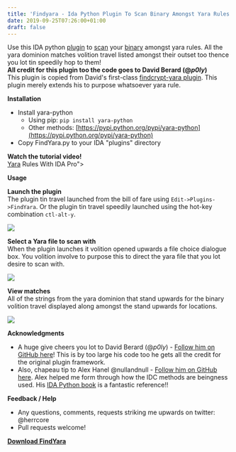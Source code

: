 ```yaml
---
title: 'Findyara - Ida Python Plugin To Scan Binary Amongst Yara Rules'
date: 2019-09-25T07:26:00+01:00
draft: false
---
```


Use this IDA python [plugin](http://www.kitploit.com/search/label/Plugin) to [scan](http://www.kitploit.com/search/label/Scan) your [binary](http://www.kitploit.com/search/label/Binary) amongst yara rules. All the yara dominion matches volition travel listed amongst their outset too thence you lot tin speedily hop to them!  
**All credit for this plugin too the code goes to David Berard (@_p0ly_)**  
This plugin is copied from David's first-class [findcrypt-yara plugin](https://github.com/polymorf/findcrypt-yara). This plugin merely extends his to purpose whatsoever yara rule.  
  
**Installation**  

*   Install yara-python
    *   Using pip: `pip install yara-python`
    *   Other methods: [https://pypi.python.org/pypi/yara-python](https://pypi.python.org/pypi/yara-python)
*   Copy FindYara.py to your IDA "plugins" directory

  
**Watch the tutorial video!**  
[Yara](http://www.youtube.com/watch?v=zAKi9KWYyfM "FindYara - IDA Python Plugin To Scan Binary With Yara Rules") Rules With IDA Pro">  
  

  
**Usage**  
  
**Launch the plugin**  
The plugin tin travel launched from the bill of fare using `Edit->Plugins->FindYara`. Or the plugin tin travel speedily launched using the hot-key combination `ctl-alt-y`.[](https://github.com/OALabs/FindYara/blob/master/docs/launch_plugin.png?raw=true)  
  

[![](https://2.bp.blogspot.com/-RqnyCvdndLo/W9hqdcfkN5I/AAAAAAAAND0/HUi8CNgZW5sUbcUdVQRrOVgxdeV7WT8QgCLcBGAs/s640/FindYara_2_launch_plugin.png)](https://2.bp.blogspot.com/-RqnyCvdndLo/W9hqdcfkN5I/AAAAAAAAND0/HUi8CNgZW5sUbcUdVQRrOVgxdeV7WT8QgCLcBGAs/s1600/FindYara_2_launch_plugin.png)

  
**Select a Yara file to scan with**  
When the plugin launches it volition opened upwards a file choice dialogue box. You volition involve to purpose this to direct the yara file that you lot desire to scan with.[](https://github.com/OALabs/FindYara/blob/master/docs/pick_yara_file.png?raw=true)  
  

[![](https://3.bp.blogspot.com/-lntt4rxjVsE/W9hqhxHxE0I/AAAAAAAAND4/SCu4_xrpu1Q4B_ydl44bIQ-1BU-xtvT1gCLcBGAs/s640/FindYara_3_pick_yara_file.png)](https://3.bp.blogspot.com/-lntt4rxjVsE/W9hqhxHxE0I/AAAAAAAAND4/SCu4_xrpu1Q4B_ydl44bIQ-1BU-xtvT1gCLcBGAs/s1600/FindYara_3_pick_yara_file.png)

  
**View matches**  
All of the strings from the yara dominion that stand upwards for the binary volition travel displayed along amongst the stand upwards for locations.[](https://github.com/OALabs/FindYara/blob/master/docs/scan_results.png?raw=true)  
  

[![](https://3.bp.blogspot.com/-atuCtvUDp-A/W9hqmFpTCyI/AAAAAAAAND8/DyvtiaVyONAwxd_bbrnzcShvMtCFz-bFACLcBGAs/s640/FindYara_4_scan_results.png)](https://3.bp.blogspot.com/-atuCtvUDp-A/W9hqmFpTCyI/AAAAAAAAND8/DyvtiaVyONAwxd_bbrnzcShvMtCFz-bFACLcBGAs/s1600/FindYara_4_scan_results.png)

  
**Acknowledgments**  

*   A huge give cheers you lot to David Berard (@_p0ly_) - [Follow him on GitHub here](https://github.com/polymorf/)! This is by too large his code too he gets all the credit for the original plugin framework.
*   Also, chapeau tip to Alex Hanel @nullandnull - [Follow him on GitHub here](https://github.com/alexander-hanel). Alex helped me form through how the IDC methods are beingness used. His [IDA Python book](https://leanpub.com/IDAPython-Book) is a fantastic reference!!

  
**Feedback / Help**  

*   Any questions, comments, requests striking me upwards on twitter: @herrcore
*   Pull requests welcome!

  
  

**[Download FindYara](https://github.com/OALabs/FindYara)**